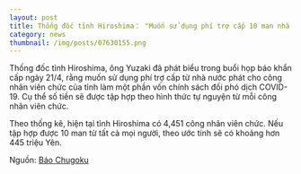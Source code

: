 ```yaml
---
layout: post
title: Thống đốc tỉnh Hiroshima： "Muốn sử dụng phí trợ cấp 10 man nhà nước cấp cho công nhân viên chức tỉnh làm một phần vốn chính sách đối phó dịch COVID-19"
category: news
thumbnail: /img/posts/07630155.png
---
```

Thống đốc tỉnh Hiroshima, ông Yuzaki đã phát biểu trong buổi họp báo khẩn cấp ngày 21/4, rằng muốn sử dụng phí trợ cấp từ nhà nước phát cho công nhân viên chức của tỉnh làm một phần vốn chính sách đối phó dịch COVID-19. Cụ thể số tiền sẽ được tập hợp theo hình thức tự nguyện từ mỗi công nhân viên chức.

Theo thống kê, hiện tại tỉnh Hiroshima có 4,451 công nhân viên chức. Nếu tập hợp được 10 man từ tất cả mọi người, theo ước tính sẽ có khoảng hơn 445 triệu Yên.

Nguồn: [Báo Chugoku](https://this.kiji.is/625259387255096417?c=113147194022725109)
